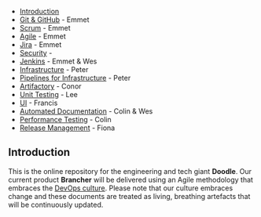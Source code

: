   - [Introduction](#Introduction)
  - [Git & GitHub](./content/github.md) - Emmet
  - [Scrum](./content/scrum.md) - Emmet
  - [Agile](./content/agile.md) - Emmet
  - [Jira](./content/jira.md) - Emmet
  - [Security](./content/security.md) - 
  - [Jenkins](./content/jenkins_presentation.md) - Emmet & Wes
  - [Infrastructure](./content/infrastructure.md) - Peter
  - [Pipelines for Infrastructure](./content/pipelines_for_infrastructure.md) - Peter
  - [Artifactory](./content/artifactory_presentation.md) - Conor
  - [Unit Testing](./content/unit_testing.md) - Lee
  - [UI](./content/UI.md) - Francis
  - [Automated Documentation](./content/automated_documentation.md) - Colin & Wes
  - [Performance Testing](./content/performance_testing.md) - Colin
  - [Release Management](./content/release_management.md) - Fiona

## Introduction

This is the online repository for the engineering and tech giant **Doodle**. Our current product **Brancher** will be delivered using an Agile methodology that embraces the [DevOps culture](https://martinfowler.com/bliki/DevOpsCulture.html).
Please note that our culture embraces change and these documents are treated as living, breathing artefacts that will be continuously updated.
